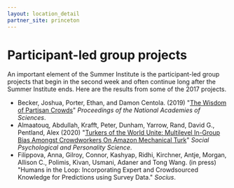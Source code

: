 ```yaml
---
layout: location_detail
partner_site: princeton
---
```


# Participant-led group projects

An important element of the Summer Institute is the participant-led group projects that begin in the second week and often continue long after the Summer Institute ends.  Here are the results from some of the 2017 projects.

- Becker, Joshua, Porter, Ethan, and Damon Centola. (2019) "[The Wisdom of Partisan Crowds](https://doi.org/10.1073/pnas.1817195116)" _Proceedings of the National Academies of Sciences_.
- Almaatouq, Abdullah, Krafft, Peter, Dunham, Yarrow, Rand, David G., Pentland, Alex (2020) "[Turkers of the World Unite: Multilevel In-Group Bias Amongst Crowdworkers On Amazon Mechanical Turk](
https://doi.org/10.1177/1948550619837002
)" _Social Psychological and Personality Science_.
- Filippova, Anna, Gilroy, Connor, Kashyap, Ridhi, Kirchner, Antje, Morgan, Allison C., Polimis, Kivan, Usmani, Adaner and Tong Wang. (in press) "Humans in the Loop: Incorporating Expert and Crowdsourced Knowledge for Predictions using Survey Data." _Socius_.
